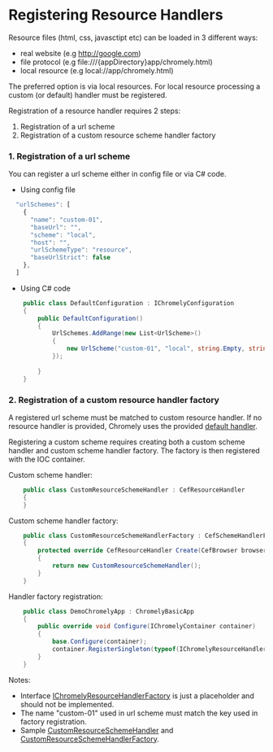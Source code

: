 
# Registering Resource Handlers

Resource files (html, css, javasctipt etc) can be loaded in 3 different ways:

- real website (e.g http://google.com)
- file protocol (e.g file:///{appDirectory}app/chromely.html)
- local resource (e.g local://app/chromely.html)

The preferred option is via local resources. For local resource processing a custom (or default) handler must be registered.

Registration of a resource handler requires 2 steps:

1. Registration of a url scheme
2. Registration of a custom resource scheme handler factory

### 1. Registration of a url scheme

You can register a url scheme either in config file or via C# code.

- Using config file

````javascript
  "urlSchemes": [
    {
      "name": "custom-01",
      "baseUrl": "",
      "scheme": "local",
      "host": "",
      "urlSchemeType": "resource",
      "baseUrlStrict": false
    },
  ]
````
- Using C# code

````csharp
    public class DefaultConfiguration : IChromelyConfiguration
    {
        public DefaultConfiguration()
        {
            UrlSchemes.AddRange(new List<UrlScheme>()
            {
                new UrlScheme("custom-01", "local", string.Empty, string.Empty, UrlSchemeType.Resource, false),
            });
          
        }
    }
````

### 2. Registration of a custom resource handler factory

A registered url scheme must be matched to custom resource handler. If no resource handler is provided, Chromely uses the provided [default handler](https://github.com/chromelyapps/Chromely/blob/master/src/Chromely.CefGlue/Browser/Handlers/CefGlueResourceSchemeHandler.cs).

Registering a custom scheme requires creating both a custom scheme handler and custom scheme handler factory. The factory is then registered with the IOC container.

Custom scheme handler:

````csharp
    public class CustomResourceSchemeHandler : CefResourceHandler
    {
    }
````

Custom scheme handler factory:

````csharp
    public class CustomResourceSchemeHandlerFactory : CefSchemeHandlerFactory
    {
        protected override CefResourceHandler Create(CefBrowser browser, CefFrame frame, string schemeName, CefRequest request)
        {
            return new CustomResourceSchemeHandler();
        }
    }
````

Handler factory registration:

````csharp
    public class DemoChromelyApp : ChromelyBasicApp
    {
        public override void Configure(IChromelyContainer container)
        {
            base.Configure(container);
            container.RegisterSingleton(typeof(IChromelyResourceHandlerFactory), "custom-01", typeof(CustomResourceSchemeHandlerFactory));
        }
    }
````

Notes:
- Interface [IChromelyResourceHandlerFactory](https://github.com/chromelyapps/Chromely/blob/master/src/Chromely.Core/IChromelyResourceHandlerFactory.cs) is just a placeholder and should not be implemented.
- The name "custom-01" used in url scheme must match the key used in factory registration.
- Sample [CustomResourceSchemeHandler](https://github.com/chromelyapps/Chromely/blob/master/src/Chromely.CefGlue/Browser/Handlers/CefGlueResourceSchemeHandler.cs) and [CustomResourceSchemeHandlerFactory](https://github.com/chromelyapps/Chromely/blob/master/src/Chromely.CefGlue/Browser/Handlers/CefGlueResourceSchemeHandlerFactory.cs).

